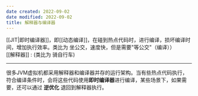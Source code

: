 ```yaml
---
date created: 2022-09-02
date modified: 2022-09-02
title: 解释器与编译器
---
```


[[JIT|即时编译器]]，即[[动态编译]]，在碰到热点代码时，进行编译，损坏编译时间，增加执行效率。类比为 坐公交，速度快，但是需要"等公交"（编译））  
[[解释器]] : (类比为 骑自行车)

---

很多JVM虚拟机都采用解释器和编译器并存的运行架构。当有些热点代码执行，符合编译条件时，会将这些代码使用**即时编译器**进行编译，某些场景下，如果需要，还可以通过 **逆优化** 退回到解释器执行。

